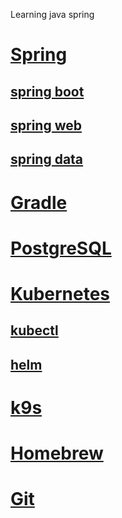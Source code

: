 Learning java spring
# [Spring](https://spring.io)
## [spring boot](https://spring.io/projects/spring-boot/)
## [spring web](https://spring.io)
## [spring data](https://spring.io/projects/spring-data)
# [Gradle](https://gradle.org)
# [PostgreSQL](https://www.postgresql.org)
# [Kubernetes](https://kubernetes.io)
## [kubectl](https://kubernetes.io/docs/reference/kubectl/)
## [helm](https://helm.sh)
# [k9s](https://k9scli.io)
# [Homebrew](https://brew.sh)
# [Git](https://github.com)